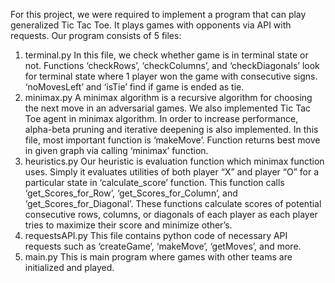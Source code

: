 For this project, we were required to implement a program that can play generalized Tic Tac Toe. It plays games with opponents via API with requests.
Our program consists of 5 files:
1) terminal.py
In this file, we check whether game is in terminal state or not. Functions ‘checkRows’, ‘checkColumns’, and ‘checkDiagonals’ look for terminal state where 1 player won the game with consecutive signs. ‘noMovesLeft’ and ‘isTie’ find if game is ended as tie.
2) minimax.py
A minimax algorithm is a recursive algorithm for choosing the next move in an adversarial games. We also implemented Tic Tac Toe agent in minimax algorithm. In order to increase performance, alpha-beta pruning and iterative deepening is also implemented. In this file, most important function is ‘makeMove’. Function returns best move in given graph via calling ‘minimax’ function.
3) heuristics.py
Our heuristic is evaluation function which minimax function uses. Simply it evaluates utilities of both player “X” and player “O” for a particular state in ‘calculate_score’ function. This function calls ‘get_Scores_for_Row’, ‘get_Scores_for_Column’, and ‘get_Scores_for_Diagonal’. These functions calculate scores of potential consecutive rows, columns, or diagonals of each player as each player tries to maximize their score and minimize other’s.
4) requestsAPI.py
This file contains python code of necessary API requests such as ‘createGame’, ‘makeMove’, ‘getMoves’, and more.
5) main.py
This is main program where games with other teams are initialized and played.
